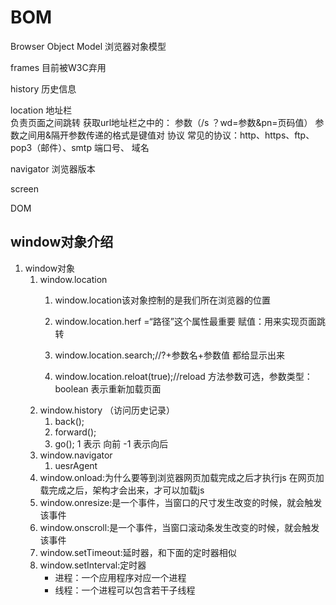 # BOM

Browser Object Model    浏览器对象模型

frames  目前被W3C弃用

history  历史信息

location  地址栏  
	 负责页面之间跳转
	 获取url地址栏之中的：
				参数（/s ？wd=参数&pn=页码值）
								参数之间用&隔开参数传递的格式是键值对
				协议
								常见的协议：http、https、ftp、pop3（邮件）、smtp
				端口号、
				域名										

navigator  浏览器版本

screen

DOM

## window对象介绍

1. window对象
   1. window.location    
      1. window.location该对象控制的是我们所在浏览器的位置
      2. window.location.herf  =“路径”这个属性最重要
                赋值：用来实现页面跳转
         
      3. window.location.search;//?+参数名+参数值   都给显示出来
      4. window.location.reloat(true);//reload 方法参数可选，参数类型：boolean
            表示重新加载页面
   2. window.history  （访问历史记录）
      1. back();
      2. forward();
      3. go();   1  表示 向前  -1 表示向后
   3. window.navigator
      1. uesrAgent
   4. window.onload:为什么要等到浏览器网页加载完成之后才执行js
                 在网页加载完成之后，架构才会出来，才可以加载js
   5. window.onresize:是一个事件，当窗口的尺寸发生改变的时候，就会触发该事件
   6. window.onscroll:是一个事件，当窗口滚动条发生改变的时候，就会触发该事件
   7. window.setTimeout:延时器，和下面的定时器相似
   8. window.setInterval:定时器
      - 进程：一个应用程序对应一个进程
      - 线程：一个进程可以包含若干子线程

